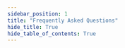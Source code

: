 ```yaml
---
sidebar_position: 1
title: "Frequently Asked Questions"
hide_title: True
hide_table_of_contents: True
---
```


## 
